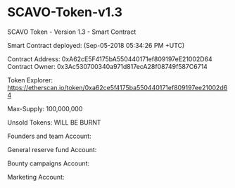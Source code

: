 # SCAVO-Token-v1.3

SCAVO Token - Version 1.3 - Smart Contract

Smart Contract deployed: (Sep-05-2018 05:34:26 PM +UTC)

Contract Address: 0xA62cE5F4175bA550440171ef809197eE21002D64 Contract Owner: 0x3Ac530700340a971d817ecA28f08749f587C6714

Token Explorer: https://etherscan.io/token/0xa62ce5f4175ba550440171ef809197ee21002d64

Max-Supply: 100,000,000 

Unsold Tokens: WILL BE BURNT

Founders and team Account:

General reserve fund Account:

Bounty campaigns Account:

Marketing Account:


